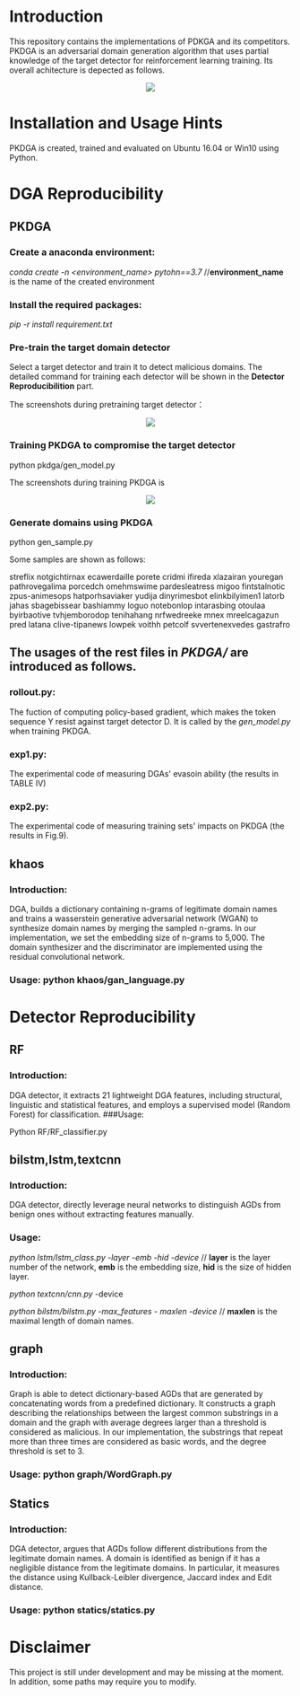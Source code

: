 # Introduction

This repository contains the implementations of PDKGA and its competitors. PKDGA is an adversarial domain generation algorithm that uses partial knowledge of the target detector for reinforcement learning training. Its overall achitecture is depected as follows. 
<p align="center">
 <img src="https://github.com/abcdefdf/PKDGA/assets/98793069/c289c3ee-d8d1-4061-83dd-0958e1c84fda" />
<p>
 
# Installation and Usage Hints
PKDGA is created, trained and evaluated on Ubuntu 16.04 or Win10 using Python.

# DGA Reproducibility
## PKDGA
### Create a anaconda environment:

*conda create -n <environment_name> pytohn==3.7*  //**environment_name** is the name of the created environment 

### Install the required packages:

*pip -r install requirement.txt*

### Pre-train the target domain detector
 Select a target detector and train it to detect malicious domains. The detailed command for training each detector will be shown in the **Detector Reproducibilition** part.

The screenshots during pretraining target detector：
<p align="center">
 <img src="https://github.com/abcdefdf/PKDGA/assets/98793069/6c389df8-cc9c-4b81-b755-4f007cd2863b" />
<p>
  
### Training PKDGA to compromise the target detector
python pkdga/gen_model.py

The screenshots during training PKDGA is

<p align="center">
 <img src="https://github.com/abcdefdf/PKDGA/assets/98793069/f00f3f3f-f3ed-4314-a7bd-72969678a1ba" />
<p> 

### Generate domains using PKDGA

python gen_sample.py

Some samples are shown as follows:
  
streflix
notgichtirnax
ecawerdaille
porete
cridmi
ifireda
xlazairan
youregan
pathrovegalima
porcedch
omehmswime
pardesleatress
migoo
fintstalnotic
zpus-animesops
hatporhsaviaker
yudija
dinyrimesbot
elinkbilyimen1
latorb
jahas
sbagebissear
bashiammy
loguo
notebonlop
intarasbing
otoulaa
byirbaotive
tvhjemborodop
tenihahang
nrfwedreeke
mnex
mreelcagazun
pred
latana
clive-tipanews
lowpek
voithh
petcolf
svvertenexvedes
gastrafro

## The usages of the rest files in *PKDGA/* are introduced as follows. 

### rollout.py: 
  
The fuction of computing policy-based gradient, which makes the token sequence Y resist against target detector D. It is called by the *gen_model.py* when training PKDGA.

### exp1.py:
 The experimental code of measuring DGAs' evasoin ability (the results in TABLE IV)

### exp2.py: 
 
The experimental code of measuring training sets' impacts on PKDGA (the results in Fig.9).  

 
## khaos

### Introduction: 

DGA, builds a dictionary containing n-grams of legitimate domain names and trains a wasserstein generative adversarial network (WGAN) to synthesize domain names by merging the sampled n-grams. In our implementation, we set the embedding size of n-grams to 5,000. The domain synthesizer and the discriminator are implemented using the residual convolutional network.

### Usage: python khaos/gan_language.py

# Detector Reproducibility
## RF
 
### Introduction: 

 DGA detector, it extracts 21 lightweight DGA features, including structural, linguistic and statistical features, and employs a supervised model (Random Forest) for classification.
###Usage: 

 Python RF/RF_classifier.py

## bilstm,lstm,textcnn
### Introduction: 
 DGA detector, directly leverage neural networks to distinguish AGDs from benign ones without extracting features manually.

### Usage:
 
*python lstm/lstm_class.py -layer -emb -hid -device* // **layer** is the layer number of the network, **emb** is the embedding size, **hid** is the size of hidden layer.
 
*python textcnn/cnn.py*  -device
 
*python bilstm/bilstm.py -max_features - maxlen -device*  // **maxlen** is the maximal length of domain names.
 
## graph
### Introduction: 
 
Graph is able to detect dictionary-based AGDs that are generated by concatenating words from a predefined dictionary. It constructs a graph describing the relationships between the largest common substrings in a domain and the graph with average degrees larger than a threshold is considered as malicious. In our implementation, the substrings that repeat more than three times are considered as basic words, and the degree threshold is set to 3.

### Usage: python graph/WordGraph.py
 
## Statics
### Introduction:  
DGA detector, argues that AGDs follow different distributions from the legitimate domain names. A domain is identified as benign if it has a negligible distance from the legitimate domains. In particular, it measures the distance using Kullback-Leibler divergence, Jaccard index and Edit distance.

### Usage: python statics/statics.py
 


# Disclaimer
This project is still under development and may be missing at the moment. In addition, some paths may require you to modify.
